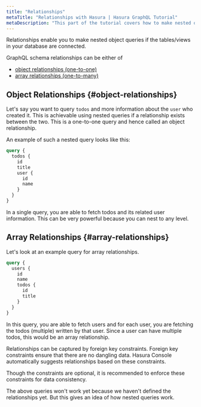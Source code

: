 ```yaml
---
title: "Relationships"
metaTitle: "Relationships with Hasura | Hasura GraphQL Tutorial"
metaDescription: "This part of the tutorial covers how to make nested object queries by using object relationships and array relationships"
---
```


Relationships enable you to make nested object queries if the tables/views in your database are connected. 

GraphQL schema relationships can be either of

- [object relationships (one-to-one)](https://hasura.io/docs/latest/schema/common-patterns/data-modeling/one-to-one/)
- [array relationships (one-to-many)](https://hasura.io/docs/latest/schema/common-patterns/data-modeling/one-to-many/)

## Object Relationships {#object-relationships}

Let's say you want to query `todos` and more information about the `user` who created it. This is achievable using nested queries if a relationship exists between the two. This is a one-to-one query and hence called an object relationship.

An example of such a nested query looks like this:

```graphql
query {
  todos {
    id
    title
    user {
      id
      name
    }
  }
}
```

In a single query, you are able to fetch todos and its related user information. This can be very powerful because you can nest to any level.

## Array Relationships {#array-relationships}

Let's look at an example query for array relationships.

```graphql
query {
  users {
    id
    name
    todos {
      id
      title
    }
  }
}
```

In this query, you are able to fetch users and for each user, you are fetching the todos (multiple) written by that user. Since a user can have multiple todos, this would be an array relationship.

Relationships can be captured by foreign key constraints. Foreign key constraints ensure that there are no dangling data.
Hasura Console automatically suggests relationships based on these constraints.

Though the constraints are optional, it is recommended to enforce these constraints for data consistency.

The above queries won't work yet because we haven't defined the relationships yet. But this gives an idea of how nested queries work.

